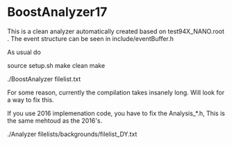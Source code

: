 # BoostAnalyzer17

This is a clean analyzer automatically created based on test94X_NANO.root .
The event structure can be seen in include/eventBuffer.h

As usual do

source setup.sh
make clean
make

./BoostAnalyzer filelist.txt

For some reason, currently the compilation takes insanely long.  Will look for a way to fix this.

If you use 2016 implemenation code, you have to fix the Analysis_*.h, This is the same mehtoud as the 2016's.

./Analyzer filelists/backgrounds/filelist_DY.txt
